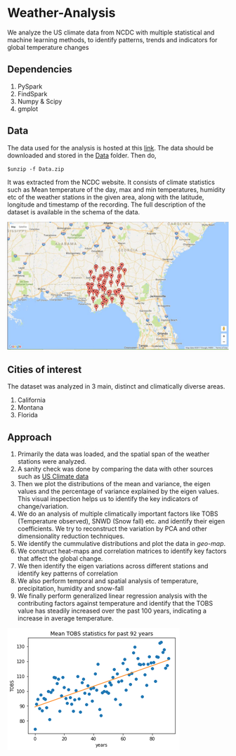 # Weather-Analysis
We analyze the US climate data from NCDC with multiple statistical and machine learning methods, to identify patterns, trends and indicators for global temperature changes

## Dependencies
1. PySpark
2. FindSpark
3. Numpy & Scipy
4. gmplot

## Data

The data used for the analysis is hosted at this [link](https://drive.google.com/open?id=0B_Cz1ZeaITeDYUNXUk5udE5NYk0). The data should be downloaded and stored in the [Data](https://github.com/vnnsrk/Weather-Analysis/Data/) folder. Then do,

```
$unzip -f Data.zip
```

It was extracted from the NCDC website. It consists of climate statistics such as Mean temperature of the day, max and min temperatures, humidity etc of the weather stations in the given area, along with the latitude, longitude and timestamp of the recording. The full description of the dataset is available in the schema of the data.

![Image Not Found](/Images/location_map.JPG?raw=true "Distribution of data")

## Cities of interest

The dataset was analyzed in 3 main, distinct and climatically diverse areas.

1. California
2. Montana
3. Florida

## Approach

1. Primarily the data was loaded, and the spatial span of the weather stations were analyzed.
2. A sanity check was done by comparing the data with other sources such as [US Climate data](https://www.usclimatedata.com/)
3. Then we plot the distributions of the mean and variance, the eigen values and the percentage of variance explained by the eigen values. This visual inspection helps us to identify the key indicators of change/variation.
4. We do an analysis of multiple climatically important factors like TOBS (Temperature observed), SNWD (Snow fall) etc. and identify their eigen coefficients. We try to reconstruct the variation by PCA and other dimensionality reduction techniques.
5. We identify the cummulative distributions and plot the data in *geo-map*. 
6. We construct heat-maps and correlation matrices to identify key factors that affect the global change.
7. We then identify the eigen variations across different stations and identify key patterns of correlation
8. We also perform temporal and spatial analysis of temperature, precipitation, humidity and snow-fall
9. We finally perform generalized linear regression analysis with the contributing factors against temperature and identify that the TOBS value has steadily increased over the past 100 years, indicating a increase in average temperature.

![Image Not Found](/Images/extra1.png?raw=true "Proof of global warming")
